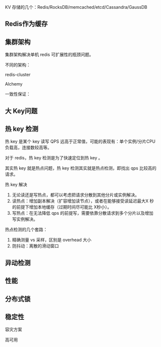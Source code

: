 
KV 存储的几个：Redis/RocksDB/memcached/etcd/Cassandra/GaussDB



## Redis作为缓存



## 集群架构

集群架构解决单机 redis 可扩展性的瓶颈问题。

不同的架构：

redis-cluster

Alchemy





一致性保证：



## 大 Key问题



## 热 key 检测

热 key 是某个 key 读写 QPS 远高于正常值，可能的表现有：单个实例/分片CPU负载高，连接数较高等。

对于 redis，热 key 检测是为了快速定位到热 key 。

其实热 key 就是热点问题，热 key 检测其实就是热点检测，即找出 qps 比较高的请求。



热 key 解决

1. 无论读还是写热点，都可以考虑把请求分散到其他分片或实例解决。
2. 读热点：增加副本解决（扩容增加读节点），或者在能够接受读延迟最大X 秒的前提下增加本地缓存（过期时间尽可能比 X秒小）。
3. 写热点：在无法降低 qps 的前提写，需要依靠分散请求到多个分片以及增加写实例解决。



热点检测的几个套路：

1. 精确测量 vs 采样，区别是 overhead 大小
2. 防抖动：离散的滑动窗口



## 异动检测



## 性能



## 分布式锁



## 稳定性

容灾方案

高可用



